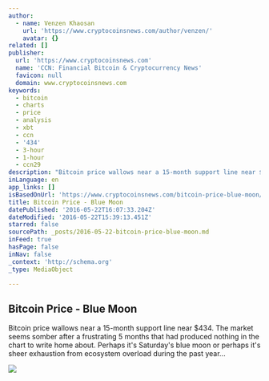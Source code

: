 ```yaml
---
author:
  - name: Venzen Khaosan
    url: 'https://www.cryptocoinsnews.com/author/venzen/'
    avatar: {}
related: []
publisher:
  url: 'https://www.cryptocoinsnews.com'
  name: 'CCN: Financial Bitcoin & Cryptocurrency News'
  favicon: null
  domain: www.cryptocoinsnews.com
keywords:
  - bitcoin
  - charts
  - price
  - analysis
  - xbt
  - ccn
  - '434'
  - 3-hour
  - 1-hour
  - ccn29
description: "Bitcoin price wallows near a 15-month support line near $434. The market seems somber after a frustrating 5 months that had produced nothing in the chart to write home about. Perhaps it's Saturday's blue moon or perhaps it's sheer exhaustion from ecosystem overload during the past year..."
inLanguage: en
app_links: []
isBasedOnUrl: 'https://www.cryptocoinsnews.com/bitcoin-price-blue-moon/'
title: Bitcoin Price - Blue Moon
datePublished: '2016-05-22T16:07:33.204Z'
dateModified: '2016-05-22T15:39:13.451Z'
starred: false
sourcePath: _posts/2016-05-22-bitcoin-price-blue-moon.md
inFeed: true
hasPage: false
inNav: false
_context: 'http://schema.org'
_type: MediaObject

---
```

<article style=""><h1>Bitcoin Price - Blue Moon</h1><p>Bitcoin price wallows near a 15-month support line near $434. The market seems somber after a frustrating 5 months that had produced nothing in the chart to write home about. Perhaps it's Saturday's blue moon or perhaps it's sheer exhaustion from ecosystem overload during the past year...</p><img src="https://www.cryptocoinsnews.com/wp-content/uploads/2016/05/Selection_20160522_003.png" /></article>